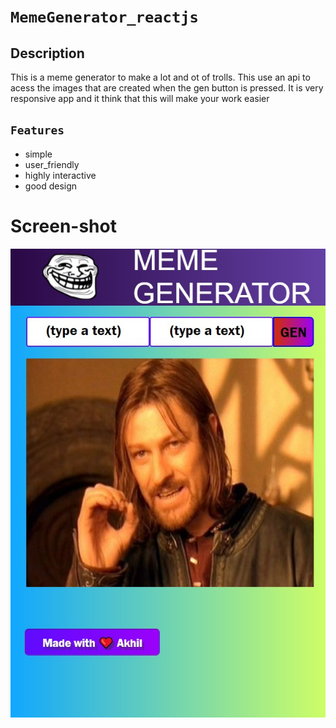 # `MemeGenerator_reactjs`

## Description
 This is a meme generator to make a lot and ot of trolls. This use an api to acess the images that are created when the gen button is pressed.
 It is very responsive app and it think that this will make your work easier


## `Features`

- simple
- user_friendly
- highly interactive
- good design

# Screen-shot
![App Screenshot](https://github.com/AKHILSUNNI/MemeGenerator_reactjs/blob/main/memeGenpic.jpg)
